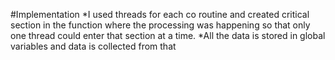 #Implementation
*I used threads for each co routine and created critical section in the function where the processing was happening so that only one thread could enter that section at a time.
*All the data is stored in global variables and data is collected from that
